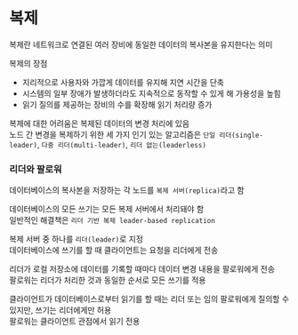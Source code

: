 # 복제

복제란 네트워크로 연결된 여러 장비에 동일한 데이터의 복사본을 유지한다는 의미

복제의 장점
- 지리적으로 사용자와 가깝게 데이터를 유지해 지연 시간을 단축
- 시스템의 일부 장애가 발생하더라도 지속적으로 동작할 수 있게 해 가용성을 높힘
- 읽기 질의를 제공하는 장비의 수를 확장해 읽기 처리량 증가

복제에 대한 어려움은 복제된 데이터의 변경 처리에 있음  
노드 간 변경을 복제하기 위한 세 가지 인기 있는 알고리즘은 `단일 리더(single-leader)`, `다중 리더(multi-leader)`, `리더 없는(leaderless)`

### 리더와 팔로워

데이터베이스의 복사본을 저장하는 각 노드를 `복제 서버(replica)`라고 함

데이터베이스의 모든 쓰기는 모든 복제 서버에서 처리돼야 함  
일반적인 해결책은 `리더 기반 복제 leader-based replication`

복제 서버 중 하나를 `리더(leader)`로 지정  
데이터베이스에 쓰기를 할 때 클라이언트는 요청을 리더에게 전송  

리더가 로컬 저장소에 데이터를 기록할 때마다 데이터 변경 내용을 팔로워에게 전송  
팔로워는 리더가 처리한 것과 동일한 순서로 모든 쓰기를 적용

클라이언트가 데이터베이스로부터 읽기를 할 때는 리더 또는 임의 팔로워에게 질의할 수 있지만, 쓰기는 리더에게만 허용  
팔로워는 클라이언트 관점에서 읽기 전용

